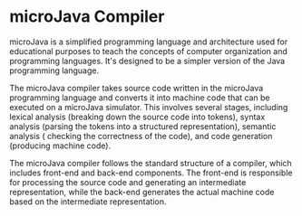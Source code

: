 # microJava Compiler

microJava is a simplified programming language and architecture used for educational purposes to teach the concepts of
computer organization and programming languages. It's designed to be a simpler version of the Java programming language.

The microJava compiler takes source code written in the microJava programming language and converts it into machine code
that can be executed on a microJava simulator. This involves several stages, including lexical analysis (breaking down
the source code into tokens), syntax analysis (parsing the tokens into a structured representation), semantic analysis (
checking the correctness of the code), and code generation (producing machine code).

The microJava compiler follows the standard structure of a compiler, which includes front-end and back-end components.
The front-end is responsible for processing the source code and generating an intermediate representation, while the
back-end generates the actual machine code based on the intermediate representation.
